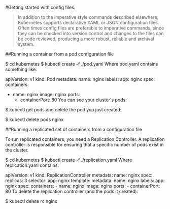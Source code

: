 #Getting started with config files.

>In addition to the imperative style commands described elsewhere, Kubernetes supports declarative YAML or JSON configuration files. Often times config files are preferable to imperative commands, since they can be checked into version control and changes to the files can be code reviewed, producing a more robust, reliable and archival system.

##Running a container from a pod configuration file

$ cd kubernetes
$ kubectl create -f ./pod.yaml
Where pod.yaml contains something like:

apiVersion: v1
kind: Pod
metadata:
  name: nginx
  labels:
    app: nginx
spec:
  containers:
  - name: nginx
    image: nginx
    ports:
    - containerPort: 80
You can see your cluster's pods:

$ kubectl get pods
and delete the pod you just created:

$ kubectl delete pods nginx

##Running a replicated set of containers from a configuration file

To run replicated containers, you need a Replication Controller. A replication controller is responsible for ensuring that a specific number of pods exist in the cluster.

$ cd kubernetes
$ kubectl create -f ./replication.yaml
Where replication.yaml contains:

apiVersion: v1
kind: ReplicationController
metadata:
  name: nginx
spec:
  replicas: 3
  selector:
    app: nginx
  template:
    metadata:
      name: nginx
      labels:
        app: nginx
    spec:
      containers:
      - name: nginx
        image: nginx
        ports:
        - containerPort: 80
To delete the replication controller (and the pods it created):

$ kubectl delete rc nginx